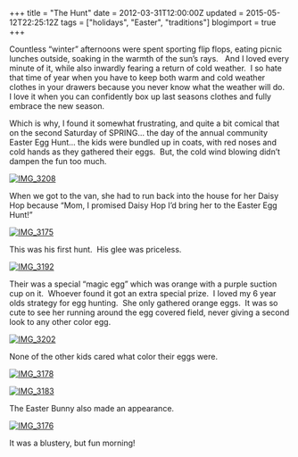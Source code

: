 +++
title = "The Hunt"
date = 2012-03-31T12:00:00Z
updated = 2015-05-12T22:25:12Z
tags = ["holidays", "Easter", "traditions"]
blogimport = true 
+++

Countless “winter” afternoons were spent sporting flip flops, eating picnic lunches outside, soaking in the warmth of the sun’s rays.&#160;&#160; And I loved every minute of it, while also inwardly fearing a return of cold weather.&#160; I so hate that time of year when you have to keep both warm and cold weather clothes in your drawers because you never know what the weather will do.&#160; I love it when you can confidently box up last seasons clothes and fully embrace the new season.&#160; 

Which is why, I found it somewhat frustrating, and quite a bit comical that on the second Saturday of SPRING… the day of the annual community Easter Egg Hunt… the kids were bundled up in coats, with red noses and cold hands as they gathered their eggs.&#160; But, the cold wind blowing didn’t dampen the fun too much.&#160; 

[![IMG_3208](https://latc.s3.amazonaws.com/wp-content/uploads/2012/03/IMG_3208.jpg "IMG_3208")](https://latc.s3.amazonaws.com/wp-content/uploads/2012/03/IMG_3208.jpg)

When we got to the van, she had to run back into the house for her Daisy Hop because “Mom, I promised Daisy Hop I’d bring her to the Easter Egg Hunt!”

[![IMG_3175](https://latc.s3.amazonaws.com/wp-content/uploads/2012/03/IMG_3175.jpg "IMG_3175")](https://latc.s3.amazonaws.com/wp-content/uploads/2012/03/IMG_3175.jpg)

This was his first hunt.&#160; His glee was priceless. 

[![IMG_3192](https://latc.s3.amazonaws.com/wp-content/uploads/2012/03/IMG_3192.jpg "IMG_3192")](https://latc.s3.amazonaws.com/wp-content/uploads/2012/03/IMG_3192.jpg)

Their was a special “magic egg” which was orange with a purple suction cup on it.&#160; Whoever found it got an extra special prize.&#160; I loved my 6 year olds strategy for egg hunting.&#160; She only gathered orange eggs.&#160; It was so cute to see her running around the egg covered field, never giving a second look to any other color egg. 

[![IMG_3202](https://latc.s3.amazonaws.com/wp-content/uploads/2012/03/IMG_3202.jpg "IMG_3202")](https://latc.s3.amazonaws.com/wp-content/uploads/2012/03/IMG_3202.jpg)

None of the other kids cared what color their eggs were.&#160; 

[![IMG_3178](https://latc.s3.amazonaws.com/wp-content/uploads/2012/03/IMG_3178.jpg "IMG_3178")](https://latc.s3.amazonaws.com/wp-content/uploads/2012/03/IMG_3178.jpg)

[![IMG_3183](https://latc.s3.amazonaws.com/wp-content/uploads/2012/03/IMG_3183.jpg "IMG_3183")](https://latc.s3.amazonaws.com/wp-content/uploads/2012/03/IMG_3183.jpg)

The Easter Bunny also made an appearance. 

[![IMG_3176](https://latc.s3.amazonaws.com/wp-content/uploads/2012/03/IMG_3176.jpg "IMG_3176")](https://latc.s3.amazonaws.com/wp-content/uploads/2012/03/IMG_3176.jpg)

It was a blustery, but fun morning!
